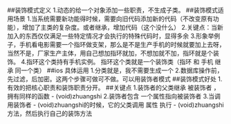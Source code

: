 ##装饰模式定义
1.动态的给一个对象添加一些职责，不生成子类。
##装饰模式适用场景
1.当系统需要新功能得时候，需要向旧代码添加新的代码（不改变原有功能），增加了主类的复杂度。或者继承，增加代码（这个没什么）
2.关键点：当新加入的东西仅仅满足一些特定情况才会执行的特殊代码时，显得多余
3.形象举例子，手机看电影需要一个指环做支架，那么是不是生产手机的时候就要加上去呀，当然不是，厂家生产主体，用自己想加指环就加，不想加就不加，指环就是个装饰。
4.指环这个类持有手机实例。 指环这个类就是一个装饰类（指环 和 手机 继承 同一个类）
##ios 具体运用 
1.分类就是，我不需要生成一个
2.数据库操作前，先过滤，后加密。这两个步骤可做可不做。可以用装饰者模式
##装饰模式好处
1.有效的把核心职责和装饰职责分开。
##关键点
1.装饰者的父类继承  被装饰者 ，拥有同样的函数 - (void)zhuangshi
2.装饰者包含 一个属性指向被装饰者
3.当调用装饰者 - (void)zhuangshi的时候，它的父类调用 属性 执行 - (void)zhuangshi方法，然后执行自己的装饰方法



